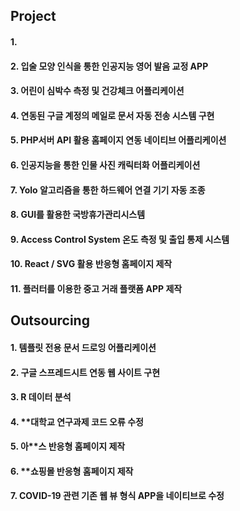 
## Project

#### 1. 
#### 2. 입술 모양 인식을 통한 인공지능 영어 발음 교정 APP
#### 3. 어린이 심박수 측정 및 건강체크 어플리케이션
#### 4. 연동된 구글 계정의 메일로 문서 자동 전송 시스템 구현
#### 5. PHP서버 API 활용 홈페이지 연동 네이티브 어플리케이션
#### 6. 인공지능을 통한 인물 사진 캐릭터화 어플리케이션
#### 7. Yolo 알고리즘을 통한 하드웨어 연결 기기 자동 조종
#### 8. GUI를 활용한 국방휴가관리시스템
#### 9. Access Control System 온도 측정 및 출입 통제 시스템
#### 10. React / SVG 활용 반응형 홈페이지 제작
#### 11. 플러터를 이용한 중고 거래 플랫폼 APP 제작

## Outsourcing

#### 1. 템플릿 전용 문서 드로잉 어플리케이션
#### 2. 구글 스프레드시트 연동 웹 사이트 구현
#### 3. R 데이터 분석
#### 4. **대학교 연구과제 코드 오류 수정
#### 5. 아**스 반응형 홈페이지 제작
#### 6. **쇼핑몰 반응형 홈페이지 제작
#### 7. COVID-19 관련 기존 웹 뷰 형식 APP을 네이티브로 수정
